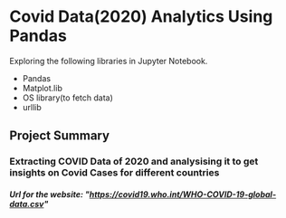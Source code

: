 # Covid Data(2020) Analytics Using Pandas


Exploring the following libraries in Jupyter Notebook.
- Pandas
- Matplot.lib
- OS library(to fetch data)
- urllib

## Project Summary

### Extracting COVID Data of 2020 and analysising it to get insights on Covid Cases for different countries
##### Url for the website: "https://covid19.who.int/WHO-COVID-19-global-data.csv"

